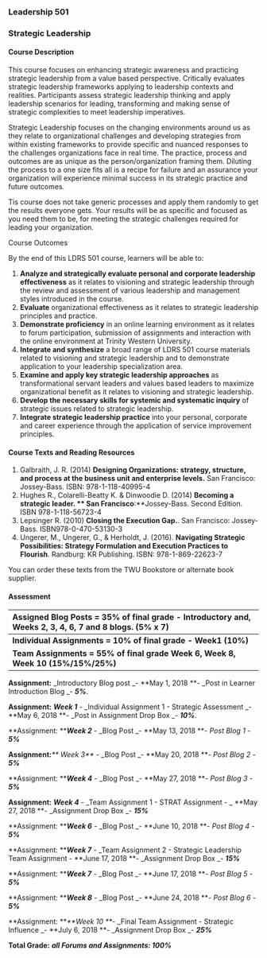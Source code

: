 ### 

### 

### 

### 

### 

### 

### 

### 

### 

### 

### 

### 

### 

### 

### 

### 

### Leadership 501

### Strategic Leadership

#### Course Description

This course focuses on enhancing strategic awareness and practicing strategic leadership from a value based perspective. Critically evaluates strategic leadership frameworks applying to leadership contexts and realities. Participants assess strategic leadership thinking and apply leadership scenarios for leading, transforming and making sense of strategic complexities to meet leadership imperatives.

Strategic Leadership focuses on the changing environments around us as they relate to organizational challenges and developing strategies from within existing frameworks to provide specific and nuanced responses to the challenges organizations face in real time. The practice, process and outcomes are as unique as the person/organization framing them. Diluting the process to a one size fits all is a recipe for failure and an assurance your organization will experience minimal success in its strategic practice and future outcomes.

Tis course does not take generic processes and apply them randomly to get the results everyone gets. Your results will be as specific and focused as you need them to be, for meeting the strategic challenges required for leading your organization.

Course Outcomes

By the end of this LDRS 501 course, learners will be able to:

1. **Analyze and strategically evaluate personal and corporate leadership effectiveness**
   as it relates to visioning and strategic leadership through the review and assessment of various leadership and management styles introduced in the course.
2. **Evaluate**
   organizational effectiveness as it relates to strategic leadership principles and practice.
3. **Demonstrate proficiency**
   in an online learning environment as it relates to forum participation, submission of assignments and interaction with the online environment at Trinity Western University.
4. **Integrate and synthesize**
   a broad range of LDRS 501 course materials related to visioning and strategic leadership and to demonstrate application to your leadership specialization area.
5. **Examine and apply key strategic leadership approaches**
   as transformational servant leaders and values based leaders to maximize organizational benefit as it relates to visioning and strategic leadership.
6. **Develop the necessary skills for systemic and systematic inquiry**
   of strategic issues related to strategic leadership.
7. **Integrate strategic leadership practice**
   into your personal, corporate and career experience through the application of service improvement principles.

#### Course Texts and Reading Resources

1. Galbraith, J. R. \(2014\) **Designing Organizations: strategy, structure, and process at the business unit and enterprise levels.**
    San Francisco: Jossey-Bass. ISBN: 978-1-118-40995-4
2. Hughes R., Colarelli-Beatty K. & Dinwoodie D. \(2014\) **Becoming a strategic leader. ** San Francisco**:**Jossey-Bass. Second Edition. ISBN 978-1-118-56723-4
3. Lepsinger R. \(2010\) **Closing the Execution Gap.**. San Francisco: Jossey-Bass. ISBN978-0-470-53130-3
4. Ungerer, M., Ungerer, G., & Herholdt, J. \(2016\). **Navigating Strategic Possibilities: Strategy Formulation and Execution Practices to Flourish**. Randburg: KR Publishing. ISBN: 978-1-869-22623-7

You can order these texts from the TWU Bookstore or alternate book supplier.

#### Assessment

| **Assigned Blog Posts = 35% of final grade - Introductory and, Weeks 2, 3, 4, 6, 7 and 8 blogs. \(5% x 7\)** |
| :--- |
| **Individual Assignments = 10% of final grade - Week1 \(10%\)** |
| **Team Assignments = 55% of final grade Week 6, Week 8, Week 10 \(15%/15%/25%\)** |

**Assignment:** _Introductory Blog post _- **May 1, 2018 **- _Post in Learner Introduction Blog _- _**5%**_.

**Assignment:** _**Week 1**_ - _Individual Assignment 1 - Strategic Assessment _- **May 6, 2018 **- _Post in Assignment Drop Box _- _**10%**_.

**Assignment: **_**Week 2**_ - _Blog Post _- **May 13, 2018 **- _Post Blog 1_ - _**5%**_

**Assignment:**_** Week 3**_ - _Blog Post _- **May 20, 2018 **- _Post Blog 2_ - _**5%**_

**Assignment: **_**Week 4**_ - _Blog Post _- **May 27, 2018 **- _Post Blog 3_ - _**5%**_

**Assignment:** _**Week 4**_ - _Team Assignment 1 - STRAT Assignment - _ **May 27, 2018 **- _Assignment Drop Box _- _**15%**_

**Assignment: **_**Week 6**_ - _Blog Post _- **June 10, 2018 **- _Post Blog 4_ - _**5%**_

**Assignment: **_**Week 7**_ - _Team Assignment 2 - Strategic Leadership Team Assignment - **June 17, 2018 **- \_Assignment Drop Box _- _**15%**_

**Assignment: **_**Week 7**_ - _Blog Post _- **June 17, 2018 **- _Post Blog 5_ - _**5%**_

**Assignment: **_**Week 8**_ - _Blog Post _- **June 24, 2018 **- _Post Blog 6_ - _**5%**_

**Assignment: **_**Week 10 **_- _Final Team Assignment - Strategic Influence _- **July 6, 2018 **- _Assignment Drop Box _- _**25%**_

**Total Grade:** _**all Forums and Assignments: 100%**_

